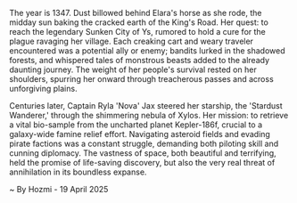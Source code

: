 
The year is 1347.  Dust billowed behind Elara's horse as she rode, the midday sun baking the cracked earth of the King's Road.  Her quest: to reach the legendary Sunken City of Ys, rumored to hold a cure for the plague ravaging her village.  Each creaking cart and weary traveler encountered was a potential ally or enemy; bandits lurked in the shadowed forests, and whispered tales of monstrous beasts added to the already daunting journey.  The weight of her people's survival rested on her shoulders, spurring her onward through treacherous passes and across unforgiving plains.


Centuries later, Captain Ryla 'Nova'  Jax steered her starship, the 'Stardust Wanderer,' through the shimmering nebula of Xylos.  Her mission: to retrieve a vital bio-sample from the uncharted planet Kepler-186f, crucial to a galaxy-wide famine relief effort.  Navigating asteroid fields and evading pirate factions was a constant struggle, demanding both piloting skill and cunning diplomacy.  The vastness of space, both beautiful and terrifying, held the promise of life-saving discovery, but also the very real threat of annihilation in its boundless expanse.

~ By Hozmi - 19 April 2025
